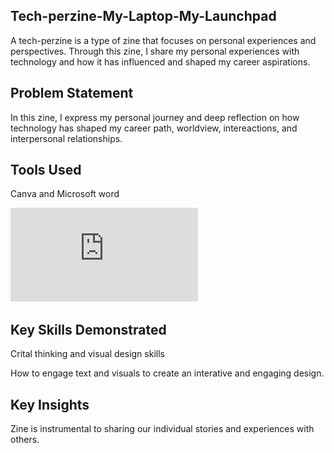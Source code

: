 ## Tech-perzine-My-Laptop-My-Launchpad

A tech-perzine is a type of zine that focuses on personal experiences and perspectives. Through this zine, I share my personal experiences with technology and how it has influenced and shaped my career aspirations.


## Problem Statement

In this zine, I express my personal journey and deep reflection on how technology has shaped my career path, worldview, intereactions, and interpersonal relationships.


## Tools Used

Canva and Microsoft word

![Tech-perzine-My-Laptop-My-Launchpad](https://github.com/danielagbo44/html-css-js-portfolio-tutorial-2/blob/main/Tech%20perzine_Daniel%20Agbo.pdf)



## Key Skills Demonstrated

Crital thinking and visual design skills

How to engage text and visuals to create an interative and engaging design.


## Key Insights

Zine is instrumental to sharing our individual stories and experiences with others.

